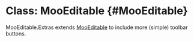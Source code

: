 Class: MooEditable {#MooEditable}
=================================

MooEditable.Extras extends [MooEditable]() to include more (simple) toolbar buttons.
